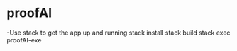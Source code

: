 # proofAI
-Use stack to get the app up and running
stack install
stack build
stack exec proofAI-exe
